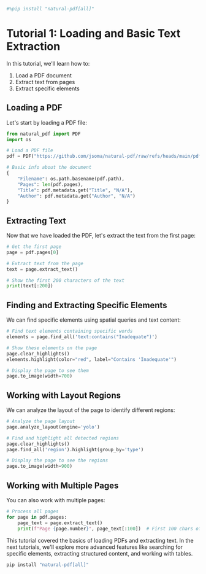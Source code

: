 ```python {"tags": ["remove-for-docs"]}
#%pip install "natural-pdf[all]"
```

# Tutorial 1: Loading and Basic Text Extraction

In this tutorial, we'll learn how to:

1. Load a PDF document
2. Extract text from pages
3. Extract specific elements 

## Loading a PDF

Let's start by loading a PDF file:

```python
from natural_pdf import PDF
import os

# Load a PDF file
pdf = PDF("https://github.com/jsoma/natural-pdf/raw/refs/heads/main/pdfs/01-practice.pdf")

# Basic info about the document
{
    "Filename": os.path.basename(pdf.path),
    "Pages": len(pdf.pages),
    "Title": pdf.metadata.get("Title", "N/A"),
    "Author": pdf.metadata.get("Author", "N/A")
}
```

## Extracting Text

Now that we have loaded the PDF, let's extract the text from the first page:

```python
# Get the first page
page = pdf.pages[0]

# Extract text from the page
text = page.extract_text()

# Show the first 200 characters of the text
print(text[:200])
```

## Finding and Extracting Specific Elements

We can find specific elements using spatial queries and text content:

```python
# Find text elements containing specific words
elements = page.find_all('text:contains("Inadequate")')

# Show these elements on the page
page.clear_highlights()
elements.highlight(color="red", label="Contains 'Inadequate'")

# Display the page to see them
page.to_image(width=700)
```

## Working with Layout Regions

We can analyze the layout of the page to identify different regions:

```python
# Analyze the page layout
page.analyze_layout(engine='yolo')

# Find and highlight all detected regions
page.clear_highlights()
page.find_all('region').highlight(group_by='type')

# Display the page to see the regions
page.to_image(width=900)
```

## Working with Multiple Pages

You can also work with multiple pages:

```python
# Process all pages
for page in pdf.pages:
    page_text = page.extract_text()
    print(f"Page {page.number}", page_text[:100])  # First 100 chars of each page
```

This tutorial covered the basics of loading PDFs and extracting text. In the next tutorials, we'll explore more advanced features like searching for specific elements, extracting structured content, and working with tables. 

```bash
pip install "natural-pdf[all]"
``` 